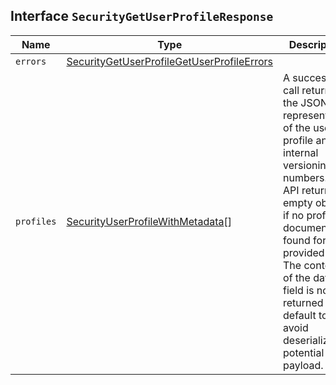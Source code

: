 ## Interface `SecurityGetUserProfileResponse`

| Name | Type | Description |
| - | - | - |
| `errors` | [SecurityGetUserProfileGetUserProfileErrors](./SecurityGetUserProfileGetUserProfileErrors.md) | &nbsp; |
| `profiles` | [SecurityUserProfileWithMetadata](./SecurityUserProfileWithMetadata.md)[] | A successful call returns the JSON representation of the user profile and its internal versioning numbers. The API returns an empty object if no profile document is found for the provided `uid`. The content of the data field is not returned by default to avoid deserializing a potential large payload. |
